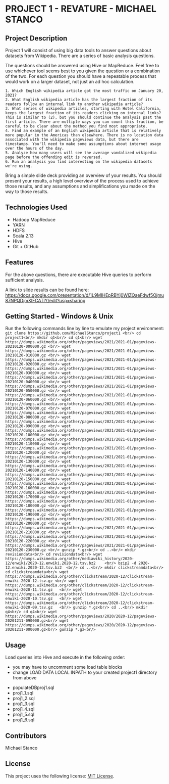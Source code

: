 # PROJECT 1 - REVATURE - MICHAEL STANCO

## Project Description

Project 1 will consist of using big data tools to answer questions about datasets from Wikipedia. There are a series of basic analysis questions.

The questions should be answered using Hive or MapReduce. Feel free to use whichever tool seems best to you given the question or a combination of the two. For each question you should have a repeatable process that would work on a larger dataset, not just an ad hoc calculation.

    1. Which English wikipedia article got the most traffic on January 20, 2021?
    2. What English wikipedia article has the largest fraction of its readers follow an internal link to another wikipedia article?
    3. What series of wikipedia articles, starting with Hotel California, keeps the largest fraction of its readers clicking on internal links? This is similar to (2), but you should continue the analysis past the first article. There are multiple ways you can count this fraction, be careful to be clear about the method you find most appropriate.
    4. Find an example of an English wikipedia article that is relatively more popular in the Americas than elsewhere. There is no location data associated with the wikipedia pageviews data, but there are timestamps. You'll need to make some assumptions about internet usage over the hours of the day.
    5. Analyze how many users will see the average vandalized wikipedia page before the offending edit is reversed.
    6. Run an analysis you find interesting on the wikipedia datasets we're using.
    
Bring a simple slide deck providing an overview of your results. You should present your results, a high level overview of the process used to achieve those results, and any assumptions and simplifications you made on the way to those results.

## Technologies Used

* Hadoop MapReduce
* YARN
* HDFS
* Scala 2.13
* Hive
* Git + GitHub

## Features

For the above questions, there are executable Hive queries to perform sufficient analysis. 

A link to slide results can be found here:
https://docs.google.com/presentation/d/1L9MIHEpRBYj0WIZQaeFdwf5Ojmu87NPQDjmXIFCATlY/edit?usp=sharing

## Getting Started - Windows & Unix

Run the following commands line by line to emulate my project environment:
`git clone https://github.com/MichaelStanco/project1 <br/>
cd project1<br/>
mkdir q1<br/>
cd q1<br/>
wget https://dumps.wikimedia.org/other/pageviews/2021/2021-01/pageviews-20210120-000000.gz <br/>
wget https://dumps.wikimedia.org/other/pageviews/2021/2021-01/pageviews-20210120-010000.gz <br/>
wget https://dumps.wikimedia.org/other/pageviews/2021/2021-01/pageviews-20210120-020000.gz <br/>
wget https://dumps.wikimedia.org/other/pageviews/2021/2021-01/pageviews-20210120-030000.gz <br/>
wget https://dumps.wikimedia.org/other/pageviews/2021/2021-01/pageviews-20210120-040000.gz <br/>
wget https://dumps.wikimedia.org/other/pageviews/2021/2021-01/pageviews-20210120-050000.gz <br/>
wget https://dumps.wikimedia.org/other/pageviews/2021/2021-01/pageviews-20210120-060000.gz <br/>
wget https://dumps.wikimedia.org/other/pageviews/2021/2021-01/pageviews-20210120-070000.gz <br/>
wget https://dumps.wikimedia.org/other/pageviews/2021/2021-01/pageviews-20210120-080000.gz <br/>
wget https://dumps.wikimedia.org/other/pageviews/2021/2021-01/pageviews-20210120-090000.gz <br/>
wget https://dumps.wikimedia.org/other/pageviews/2021/2021-01/pageviews-20210120-100000.gz <br/>
wget https://dumps.wikimedia.org/other/pageviews/2021/2021-01/pageviews-20210120-110000.gz <br/>
wget https://dumps.wikimedia.org/other/pageviews/2021/2021-01/pageviews-20210120-120000.gz <br/>
wget https://dumps.wikimedia.org/other/pageviews/2021/2021-01/pageviews-20210120-130000.gz <br/>
wget https://dumps.wikimedia.org/other/pageviews/2021/2021-01/pageviews-20210120-140000.gz <br/>
wget https://dumps.wikimedia.org/other/pageviews/2021/2021-01/pageviews-20210120-150000.gz <br/>
wget https://dumps.wikimedia.org/other/pageviews/2021/2021-01/pageviews-20210120-160000.gz <br/>
wget https://dumps.wikimedia.org/other/pageviews/2021/2021-01/pageviews-20210120-170000.gz <br/>
wget https://dumps.wikimedia.org/other/pageviews/2021/2021-01/pageviews-20210120-180000.gz <br/>
wget https://dumps.wikimedia.org/other/pageviews/2021/2021-01/pageviews-20210120-190000.gz <br/>
wget https://dumps.wikimedia.org/other/pageviews/2021/2021-01/pageviews-20210120-200000.gz <br/>
wget https://dumps.wikimedia.org/other/pageviews/2021/2021-01/pageviews-20210120-210000.gz <br/>
wget https://dumps.wikimedia.org/other/pageviews/2021/2021-01/pageviews-20210120-220000.gz <br/>
wget https://dumps.wikimedia.org/other/pageviews/2021/2021-01/pageviews-20210120-230000.gz <br/>
gunzip *.gz<br/>
cd ..<br/>
mkdir revisiondata<br/>
cd revisiondata<br/>
wget https://dumps.wikimedia.org/other/mediawiki_history/2020-12/enwiki/2020-12.enwiki.2020-12.tsv.bz2    <br/>
bzip2 -d 2020-12.enwiki.2020-12.tsv.bz2  <br/>
cd ..<br/>
mkdir clickstreamdata<br/>
cd clickstreamdata<br/>
wget https://dumps.wikimedia.org/other/clickstream/2020-12/clickstream-enwiki-2020-12.tsv.gz <br/>
wget https://dumps.wikimedia.org/other/clickstream/2020-12/clickstream-enwiki-2020-11.tsv.gz   <br/>
wget https://dumps.wikimedia.org/other/clickstream/2020-12/clickstream-enwiki-2020-10.tsv.gz   <br/>
wget https://dumps.wikimedia.org/other/clickstream/2020-12/clickstream-enwiki-2020-09.tsv.gz   <br/>
gunzip *.gz<br/>
cd ..<br/>
mkdir q4<br/>
cd q4<br/>
wget https://dumps.wikimedia.org/other/pageviews/2020/2020-12/pageviews-20201211-090000.gz<br/>
wget https://dumps.wikimedia.org/other/pageviews/2020/2020-12/pageviews-20201211-000000.gz<br/>
gunzip *.gz<br/>
`


## Usage

Load queries into Hive and execute in the following order:
- you may have to uncomment some load table blocks
- change LOAD DATA LOCAL INPATH to your created project1 directory from above
* populateDBproj1.sql
* proj1_1.sql
* proj1_2.sql
* proj1_3.sql
* proj1_4.sql
* proj1_5.sql
* proj1_6.sql

## Contributors

Michael Stanco

## License

This project uses the following license: [MIT License](https://mit-license.org/).
